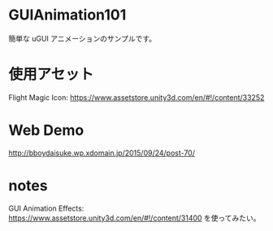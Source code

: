 # GUIAnimation101
簡単な uGUI アニメーションのサンプルです。

# 使用アセット
Flight Magic Icon: https://www.assetstore.unity3d.com/en/#!/content/33252

# Web Demo
http://bboydaisuke.wp.xdomain.jp/2015/09/24/post-70/

# notes
GUI Animation Effects: https://www.assetstore.unity3d.com/en/#!/content/31400 を使ってみたい。
